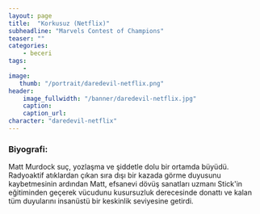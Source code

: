```yaml
---
layout: page
title:  "Korkusuz (Netflix)"
subheadline: "Marvels Contest of Champions"
teaser: ""
categories:
    - beceri
tags:
    -
image:
   thumb: "/portrait/daredevil-netflix.png"
header:
    image_fullwidth: "/banner/daredevil-netflix.jpg"
    caption: 
    caption_url: 
character: "daredevil-netflix"
---
```


### Biyografi:

Matt Murdock suç, yozlaşma ve şiddetle dolu bir ortamda büyüdü. Radyoaktif atıklardan çıkan sıra dışı bir kazada görme duyusunu kaybetmesinin ardından Matt, efsanevi dövüş sanatları uzmanı Stick'in eğitiminden geçerek vücudunu kusursuzluk derecesinde donattı ve kalan tüm duyularını insanüstü bir keskinlik seviyesine getirdi.
